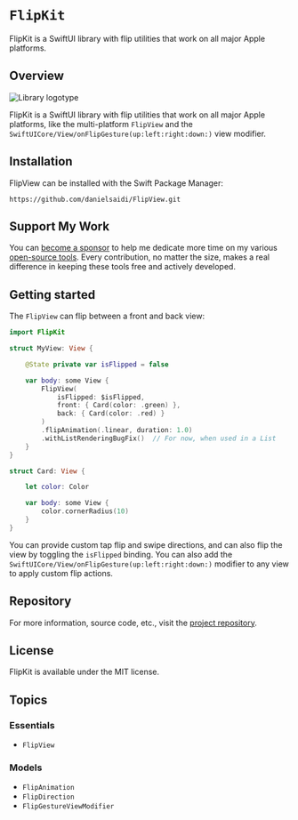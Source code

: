 # ``FlipKit``

FlipKit is a SwiftUI library with flip utilities that work on all major Apple platforms.


## Overview

![Library logotype](Logo.png)

FlipKit is a SwiftUI library with flip utilities that work on all major Apple platforms, like the multi-platform ``FlipView`` and the ``SwiftUICore/View/onFlipGesture(up:left:right:down:)`` view modifier.



## Installation

FlipView can be installed with the Swift Package Manager:

```
https://github.com/danielsaidi/FlipView.git
```



## Support My Work

You can [become a sponsor][Sponsors] to help me dedicate more time on my various [open-source tools][OpenSource]. Every contribution, no matter the size, makes a real difference in keeping these tools free and actively developed.



## Getting started

The ``FlipView`` can flip between a front and back view: 

```swift
import FlipKit

struct MyView: View {

    @State private var isFlipped = false

    var body: some View {
        FlipView(
            isFlipped: $isFlipped,
            front: { Card(color: .green) },
            back: { Card(color: .red) }
        )
        .flipAnimation(.linear, duration: 1.0)
        .withListRenderingBugFix()  // For now, when used in a List 
    }
}

struct Card: View {

    let color: Color

    var body: some View {
        color.cornerRadius(10)
    }
}
```

You can provide custom tap flip and swipe directions, and can also flip the view by toggling the `isFlipped` binding. You can also add the ``SwiftUICore/View/onFlipGesture(up:left:right:down:)`` modifier to any view to apply custom flip actions.



## Repository

For more information, source code, etc., visit the [project repository](https://github.com/danielsaidi/FlipKit).



## License

FlipKit is available under the MIT license.



## Topics

### Essentials

- ``FlipView``

### Models

- ``FlipAnimation``
- ``FlipDirection``
- ``FlipGestureViewModifier``



[Email]: mailto:daniel.saidi@gmail.com
[Website]: https://danielsaidi.com
[GitHub]: https://github.com/danielsaidi
[OpenSource]: https://danielsaidi.com/opensource
[Sponsors]: https://github.com/sponsors/danielsaidi

